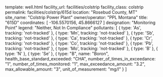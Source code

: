 template: well.html
facility_url: facilities/colstrip
facility_class: colstrip
permalink: facilities/colstrip/615d
location: "Rosebud County, MT"
site_name: "Colstrip Power Plant"
owner/operator: "PPL Montana"
title: "615D"
coordinates: [
  -106.5570156,
  45.8666127
]
designation: "Monitoring Point"
legend: "Neither,  Not In Compliance"
pollutants: [
    {
      type: 'As',
      tracking: 'not-tracked'
    },
    {
      type: 'Mn',
      tracking: 'not-tracked'
    },
    {
      type: 'Sb',
      tracking: 'not-tracked'
    },
    {
      type: 'Ca',
      tracking: 'not-tracked'
    },
    {
      type: 'Cr',
      tracking: 'not-tracked'
    },
    {
      type: 'Co',
      tracking: 'not-tracked'
    },
    {
      type: 'Pb',
      tracking: 'not-tracked'
    },
    {
      type: 'Mo',
      tracking: 'not-tracked'
    },
    {
      type: 'B'
    },
    {
      type: 'N'
    },
    {
      type: 'Se'
    },  {
  type: "B",
  name: "Boron",
  health_base_standard_exceeded: "CHA",
  number_of_times_in_exceedance: "1",
  number_of_times_monitored: "1",
  max_exceedance_amount: "3.2",
  max_allowable_amount: "3",
  unit_of_measurement: "mg/l"
  }
]
